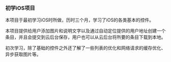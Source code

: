 ### 初学iOS项目

本项目于最初学习iOS时所做，历时三个月，学习了iOS的各类基本的控件。

本项目提供给用户添加图片和说明文字以及通过自动定位提供的用户地址创建一个条目，并且会提交到云后台保存，用户也可以从云后台将所要的条目下载到本地。

初次学习，除了基础的控件之外还了解了一些列表的优化和网络请求的缓存优化、异步获取图片等。